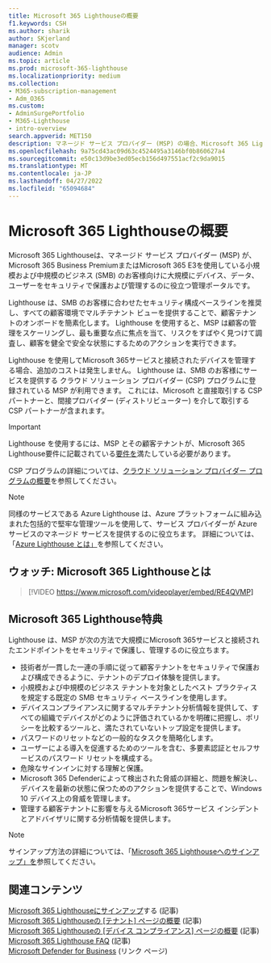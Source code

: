 ```yaml
---
title: Microsoft 365 Lighthouseの概要
f1.keywords: CSH
ms.author: sharik
author: SKjerland
manager: scotv
audience: Admin
ms.topic: article
ms.prod: microsoft-365-lighthouse
ms.localizationpriority: medium
ms.collection:
- M365-subscription-management
- Adm_O365
ms.custom:
- AdminSurgePortfolio
- M365-Lighthouse
- intro-overview
search.appverid: MET150
description: マネージド サービス プロバイダー (MSP) の場合、Microsoft 365 Lighthouseが顧客テナントを 1 か所でセキュリティで保護および管理するのに役立つ方法について説明します。
ms.openlocfilehash: 9a75cd43ac09d63c4524495a3146bf0b860627a4
ms.sourcegitcommit: e50c13d9be3ed05ecb156d497551acf2c9da9015
ms.translationtype: MT
ms.contentlocale: ja-JP
ms.lasthandoff: 04/27/2022
ms.locfileid: "65094684"
---
```

# <a name="overview-of-microsoft-365-lighthouse"></a>Microsoft 365 Lighthouseの概要

Microsoft 365 Lighthouseは、マネージド サービス プロバイダー (MSP) が、Microsoft 365 Business PremiumまたはMicrosoft 365 E3を使用している小規模および中規模のビジネス (SMB) のお客様向けに大規模にデバイス、データ、ユーザーをセキュリティで保護および管理するのに役立つ管理ポータルです。

Lighthouse は、SMB のお客様に合わせたセキュリティ構成ベースラインを推奨し、すべての顧客環境でマルチテナント ビューを提供することで、顧客テナントのオンボードを簡素化します。 Lighthouse を使用すると、MSP は顧客の管理をスケーリングし、最も重要な点に焦点を当て、リスクをすばやく見つけて調査し、顧客を健全で安全な状態にするためのアクションを実行できます。

Lighthouse を使用してMicrosoft 365サービスと接続されたデバイスを管理する場合、追加のコストは発生しません。 Lighthouse は、SMB のお客様にサービスを提供する クラウド ソリューション プロバイダー (CSP) プログラムに登録されている MSP が利用できます。 これには、Microsoft と直接取引する CSP パートナーと、間接プロバイダー (ディストリビューター) を介して取引する CSP パートナーが含まれます。

> [!IMPORTANT] 
> Lighthouse を使用するには、MSP とその顧客テナントが、Microsoft 365 Lighthouse要件に記載されている[要件を](m365-lighthouse-requirements.md)満たしている必要があります。

CSP プログラムの詳細については、[クラウド ソリューション プロバイダー プログラムの概要](/partner-center/csp-overview)を参照してください。

> [!NOTE]  
> 同様のサービスである Azure Lighthouse は、Azure プラットフォームに組み込まれた包括的で堅牢な管理ツールを使用して、サービス プロバイダーが Azure サービスのマネージド サービスを提供するのに役立ちます。 詳細については、「[Azure Lighthouse とは」](/azure/lighthouse/overview)を参照してください。   

## <a name="watch-what-is-microsoft-365-lighthouse"></a>ウォッチ: Microsoft 365 Lighthouseとは

> [!VIDEO https://www.microsoft.com/videoplayer/embed/RE4QVMP]

## <a name="microsoft-365-lighthouse-benefits"></a>Microsoft 365 Lighthouse特典

Lighthouse は、MSP が次の方法で大規模にMicrosoft 365サービスと接続されたエンドポイントをセキュリティで保護し、管理するのに役立ちます。

- 技術者が一貫した一連の手順に従って顧客テナントをセキュリティで保護および構成できるように、テナントのデプロイ体験を提供します。 
- 小規模および中規模のビジネス テナントを対象としたベスト プラクティスを規定する既定の SMB セキュリティ ベースラインを使用します。 
- デバイスコンプライアンスに関するマルチテナント分析情報を提供して、すべての組織でデバイスがどのように評価されているかを明確に把握し、ポリシーを比較するツールと、満たされていないトップ設定を提供します。 
- パスワードのリセットなどの一般的なタスクを簡略化します。
- ユーザーによる導入を促進するためのツールを含む、多要素認証とセルフサービスのパスワード リセットを構成する。 
- 危険なサインインに対する理解と保護。
- Microsoft 365 Defenderによって検出された脅威の詳細と、問題を解決し、デバイスを最新の状態に保つためのアクションを提供することで、Windows 10 デバイス上の脅威を管理します。
- 管理する顧客テナントに影響を与えるMicrosoft 365サービス インシデントとアドバイザリに関する分析情報を提供します。

> [!NOTE] 
> サインアップ方法の詳細については、「[Microsoft 365 Lighthouseへのサインアップ」を](m365-lighthouse-sign-up.md)参照してください。

## <a name="related-content"></a>関連コンテンツ

[Microsoft 365 Lighthouseにサインアップ](m365-lighthouse-sign-up.md)する (記事)  
[Microsoft 365 Lighthouseの [テナント] ページの概要](m365-lighthouse-tenants-page-overview.md) (記事)   
[Microsoft 365 Lighthouseの [デバイス コンプライアンス] ページの概要](m365-lighthouse-device-compliance-page-overview.md) (記事)   
[Microsoft 365 Lighthouse FAQ](m365-lighthouse-faq.yml) (記事)   
[Microsoft Defender for Business](../security/defender-business/index.yml) (リンク ページ)